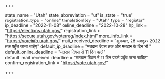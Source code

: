 +++

state_name = "Utah"
state_abbreviation = "ut"
is_state = "true"
registration_type = "online"
translationKey = "Utah"
type = "register"
ip_deadline = "2022-11-08"
online_deadline = "2022-10-28"
hp_link = "https://elections.utah.gov/"
registration_link = "https://secure.utah.gov/voterreg/index.html"
more_info_link = "https://voteinfo.utah.gov/"
mail_received_deadline = "शुक्रवार, 28 अक्तूबर 2022 तक पहुँच जाना चाहिए"
default_ip_deadline = "मतदान दिवस तक और मतदान के दिन भी "
default_online_deadline = "मतदान दिवस से 11 दिन पहले"
default_mail_received_deadline = "मतदान दिवस से 11 दिन पहले पहुँच जाना चाहिए"
confirm_registration_link = "https://vote.utah.gov/"

+++